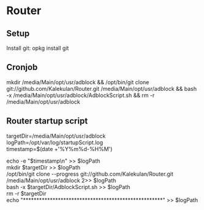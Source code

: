 # Router

## Setup
Install git: opkg install git  

## Cronjob
mkdir /media/Main/opt/usr/adblock && /opt/bin/git clone git://github.com/Kalekulan/Router.git /media/Main/opt/usr/adblock && bash -x /media/Main/opt/usr/adblock/AdblockScript.sh && rm -r /media/Main/opt/usr/adblock   




## Router startup script
targetDir=/media/Main/opt/usr/adblock  
logPath=/opt/var/log/startupScript.log  
timestamp=$(date +'%Y%m%d-%H%M')

echo -e "$timestamp\n" >> $logPath   
mkdir $targetDir >> $logPath  
/opt/bin/git clone --progress git://github.com/Kalekulan/Router.git /media/Main/opt/usr/adblock 2>> $logPath  
bash -x $targetDir/AdblockScript.sh >> $logPath  
rm -r $targetDir  
echo "****************************************************" >> $logPath  
